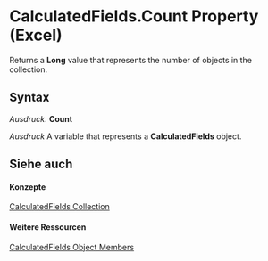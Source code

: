 
# CalculatedFields.Count Property (Excel)

Returns a  **Long** value that represents the number of objects in the collection.


## Syntax

 _Ausdruck_. **Count**

 _Ausdruck_ A variable that represents a **CalculatedFields** object.


## Siehe auch


#### Konzepte


[CalculatedFields Collection](6db4c889-f097-9a66-abc6-28f7f54f0478.md)
#### Weitere Ressourcen


[CalculatedFields Object Members](http://msdn.microsoft.com/library/be259ce8-1296-9e56-fa9f-d180a47cf520%28Office.15%29.aspx)